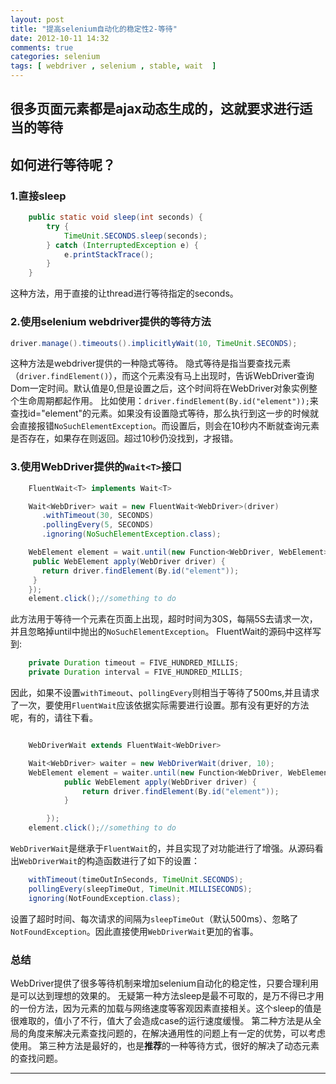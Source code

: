 ```yaml
---
layout: post
title: "提高selenium自动化的稳定性2-等待"
date: 2012-10-11 14:32
comments: true
categories: selenium
tags: [ webdriver , selenium , stable, wait  ]
---
```

## 很多页面元素都是ajax动态生成的，这就要求进行适当的等待
## 如何进行等待呢？
### 1.直接sleep
```java
	public static void sleep(int seconds) {
		try {
			TimeUnit.SECONDS.sleep(seconds);
		} catch (InterruptedException e) {
			e.printStackTrace();
		}
	}
```
这种方法，用于直接的让thread进行等待指定的seconds。
<!--more-->
### 2.使用selenium webdriver提供的等待方法
```java
driver.manage().timeouts().implicitlyWait(10, TimeUnit.SECONDS);
```
这种方法是webdriver提供的一种隐式等待。
隐式等待是指当要查找元素（`driver.findElement()`），而这个元素没有马上出现时，告诉WebDriver查询Dom一定时间。默认值是0,但是设置之后，这个时间将在WebDriver对象实例整个生命周期都起作用。
比如使用：`driver.findElement(By.id("element"));`来查找id="element"的元素。如果没有设置隐式等待，那么执行到这一步的时候就会直接报错`NoSuchElementException`。而设置后，则会在10秒内不断就查询元素是否存在，如果存在则返回。超过10秒仍没找到，才报错。
### 3.使用WebDriver提供的`Wait<T>`接口
```java
	FluentWait<T> implements Wait<T>

	Wait<WebDriver> wait = new FluentWait<WebDriver>(driver)
       .withTimeout(30, SECONDS)
       .pollingEvery(5, SECONDS)
       .ignoring(NoSuchElementException.class);

   	WebElement element = wait.until(new Function<WebDriver, WebElement>() {
     public WebElement apply(WebDriver driver) {
       return driver.findElement(By.id("element"));
     }
   	});
	element.click();//something to do
```
此方法用于等待一个元素在页面上出现，超时时间为30S，每隔5S去请求一次，并且忽略掉until中抛出的`NoSuchElementException`。
FluentWait的源码中这样写到:

```java
	private Duration timeout = FIVE_HUNDRED_MILLIS;
	private Duration interval = FIVE_HUNDRED_MILLIS;
```
因此，如果不设置`withTimeout`、`pollingEvery`则相当于等待了500ms,并且请求了一次，要使用`FluentWait`应该依据实际需要进行设置。那有没有更好的方法呢，有的，请往下看。

```java

	WebDriverWait extends FluentWait<WebDriver>

	Wait<WebDriver> waiter = new WebDriverWait(driver, 10);
	WebElement element = waiter.until(new Function<WebDriver, WebElement>() {
			public WebElement apply(WebDriver driver) {
				return driver.findElement(By.id("element"));
			}

		});
	element.click();//something to do
```
`WebDriverWait`是继承于`FluentWait`的，并且实现了对功能进行了增强。从源码看出`WebDriverWait`的构造函数进行了如下的设置：

```java
	withTimeout(timeOutInSeconds, TimeUnit.SECONDS);
    pollingEvery(sleepTimeOut, TimeUnit.MILLISECONDS);
    ignoring(NotFoundException.class);
```
设置了超时时间、每次请求的间隔为`sleepTimeOut`（默认500ms）、忽略了`NotFoundException`。因此直接使用`WebDriverWait`更加的省事。

### 总结
WebDriver提供了很多等待机制来增加selenium自动化的稳定性，只要合理利用是可以达到理想的效果的。
无疑第一种方法sleep是最不可取的，是万不得已才用的一份方法，因为元素的加载与网络速度等客观因素直接相关。这个sleep的值是很难取的，值小了不行，值大了会造成case的运行速度缓慢。
第二种方法是从全局的角度来解决元素查找问题的，在解决通用性的问题上有一定的优势，可以考虑使用。
第三种方法是最好的，也是**推荐**的一种等待方式，很好的解决了动态元素的查找问题。

---
